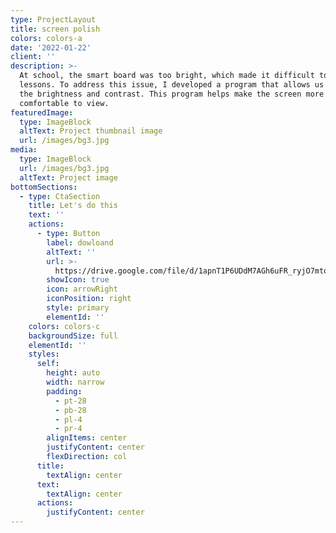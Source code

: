```yaml
---
type: ProjectLayout
title: screen polish
colors: colors-a
date: '2022-01-22'
client: ''
description: >-
  At school, the smart board was too bright, which made it difficult to conduct
  lessons. To address this issue, I developed a program that allows us to adjust
  the brightness and contrast. This program helps make the screen more
  comfortable to view.
featuredImage:
  type: ImageBlock
  altText: Project thumbnail image
  url: /images/bg3.jpg
media:
  type: ImageBlock
  url: /images/bg3.jpg
  altText: Project image
bottomSections:
  - type: CtaSection
    title: Let's do this
    text: ''
    actions:
      - type: Button
        label: dowloand
        altText: ''
        url: >-
          https://drive.google.com/file/d/1apnT1P6UDdM7AGh6uFR_ryjO7mtonjTs/view?usp=drive_link
        showIcon: true
        icon: arrowRight
        iconPosition: right
        style: primary
        elementId: ''
    colors: colors-c
    backgroundSize: full
    elementId: ''
    styles:
      self:
        height: auto
        width: narrow
        padding:
          - pt-28
          - pb-28
          - pl-4
          - pr-4
        alignItems: center
        justifyContent: center
        flexDirection: col
      title:
        textAlign: center
      text:
        textAlign: center
      actions:
        justifyContent: center
---
```

